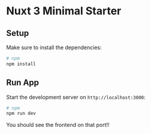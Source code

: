 # Nuxt 3 Minimal Starter


## Setup

Make sure to install the dependencies:

```bash
# npm
npm install

```

## Run App

Start the development server on `http://localhost:3000`:

```bash
# npm
npm run dev
```

You should see the frontend on that port!!
